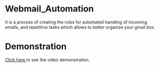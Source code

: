 # Webmail_Automation
It is a process of creating the rules for automated handling of incoming emails, and repetitive tasks which allows to better organize your gmail box.
# <b>Demonstration</b>
<a href="https://drive.google.com/file/d/13HVbf-T_fys8HOxk3ETfvmmuFH4uXvd3/view?usp=drivesdk"> Click here </a> to see the video demonstration.
